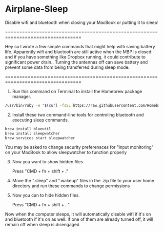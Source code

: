 # Airplane-Sleep
Disable wifi and bluetooth when closing your MacBook or putting it to sleep!

=================================================================================

Hey so I wrote a few simple commands that might help with saving battery life.  Apparently wifi and bluetooth are still active when the MBP is closed and if you have something like Dropbox running, it could contribute to significant power drain..  Turning the antennas off can save battery and prevent some data from being transferred during sleep mode.

=================================================================================


1. Run this command on Terminal to install the Homebrew package manager.

```bash
/usr/bin/ruby -e "$(curl -fsSL https://raw.githubusercontent.com/Homebrew/install/master/install)"
```

2. Install these two command-line tools for controling bluetooth and executing sleep commands.

```bash
brew install blueutil
brew install sleepwatcher
brew services start sleepwatcher
```

You may be asked to change security preferenaces for "input monitoring" on your MacBook to allow sleepwatcher to function properly


3. Now you want to show hidden files

    Press "CMD + fn + shift + ."


4. Move the ".sleep" and ".wakeup" files in the .zip file to your user home directory and run these commands to change permissions


5. Now you can to hide hidden files.

    Press "CMD + fn + shift + . "


Now when the computer sleeps, it will automatically disable wifi if it's on and bluetooth if it's on as well.  If one of them are already turned off, it will remain off when sleep is disengaged.
